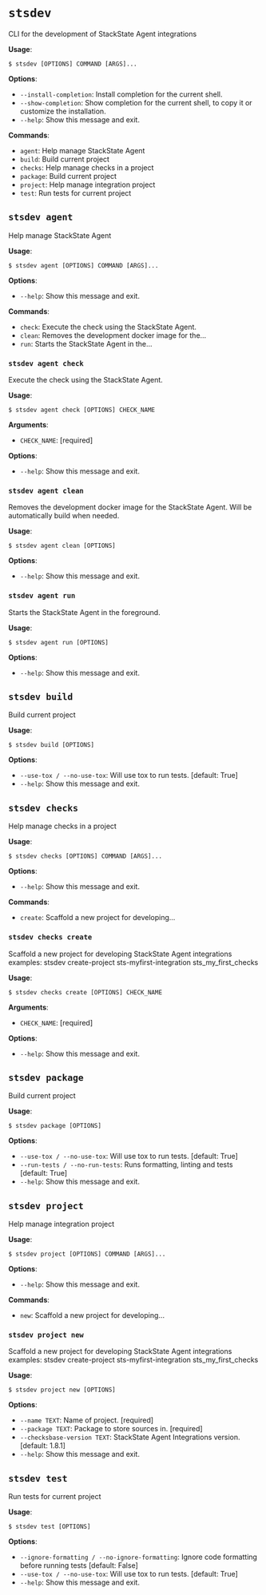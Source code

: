 # `stsdev`

CLI for the development of StackState Agent integrations

**Usage**:

```console
$ stsdev [OPTIONS] COMMAND [ARGS]...
```

**Options**:

* `--install-completion`: Install completion for the current shell.
* `--show-completion`: Show completion for the current shell, to copy it or customize the installation.
* `--help`: Show this message and exit.

**Commands**:

* `agent`: Help manage StackState Agent
* `build`: Build current project
* `checks`: Help manage checks in a project
* `package`: Build current project
* `project`: Help manage integration project
* `test`: Run tests for current project

## `stsdev agent`

Help manage StackState Agent

**Usage**:

```console
$ stsdev agent [OPTIONS] COMMAND [ARGS]...
```

**Options**:

* `--help`: Show this message and exit.

**Commands**:

* `check`: Execute the check using the StackState Agent.
* `clean`: Removes the development docker image for the...
* `run`: Starts the StackState Agent in the...

### `stsdev agent check`

Execute the check using the StackState Agent.

**Usage**:

```console
$ stsdev agent check [OPTIONS] CHECK_NAME
```

**Arguments**:

* `CHECK_NAME`: [required]

**Options**:

* `--help`: Show this message and exit.

### `stsdev agent clean`

Removes the development docker image for the StackState Agent.
Will be automatically build when needed.

**Usage**:

```console
$ stsdev agent clean [OPTIONS]
```

**Options**:

* `--help`: Show this message and exit.

### `stsdev agent run`

Starts the StackState Agent in the foreground.

**Usage**:

```console
$ stsdev agent run [OPTIONS]
```

**Options**:

* `--help`: Show this message and exit.

## `stsdev build`

Build current project

**Usage**:

```console
$ stsdev build [OPTIONS]
```

**Options**:

* `--use-tox / --no-use-tox`: Will use tox to run tests.  [default: True]
* `--help`: Show this message and exit.

## `stsdev checks`

Help manage checks in a project

**Usage**:

```console
$ stsdev checks [OPTIONS] COMMAND [ARGS]...
```

**Options**:

* `--help`: Show this message and exit.

**Commands**:

* `create`: Scaffold a new project for developing...

### `stsdev checks create`

Scaffold a new project for developing StackState Agent integrations
examples:
  stsdev create-project sts-myfirst-integration sts_my_first_checks

**Usage**:

```console
$ stsdev checks create [OPTIONS] CHECK_NAME
```

**Arguments**:

* `CHECK_NAME`: [required]

**Options**:

* `--help`: Show this message and exit.

## `stsdev package`

Build current project

**Usage**:

```console
$ stsdev package [OPTIONS]
```

**Options**:

* `--use-tox / --no-use-tox`: Will use tox to run tests.  [default: True]
* `--run-tests / --no-run-tests`: Runs formatting, linting and tests  [default: True]
* `--help`: Show this message and exit.

## `stsdev project`

Help manage integration project

**Usage**:

```console
$ stsdev project [OPTIONS] COMMAND [ARGS]...
```

**Options**:

* `--help`: Show this message and exit.

**Commands**:

* `new`: Scaffold a new project for developing...

### `stsdev project new`

Scaffold a new project for developing StackState Agent integrations
examples:
  stsdev create-project sts-myfirst-integration sts_my_first_checks

**Usage**:

```console
$ stsdev project new [OPTIONS]
```

**Options**:

* `--name TEXT`: Name of project.  [required]
* `--package TEXT`: Package to store sources in.  [required]
* `--checksbase-version TEXT`: StackState Agent Integrations version.  [default: 1.8.1]
* `--help`: Show this message and exit.

## `stsdev test`

Run tests for current project

**Usage**:

```console
$ stsdev test [OPTIONS]
```

**Options**:

* `--ignore-formatting / --no-ignore-formatting`: Ignore code formatting before running tests  [default: False]
* `--use-tox / --no-use-tox`: Will use tox to run tests.  [default: True]
* `--help`: Show this message and exit.
